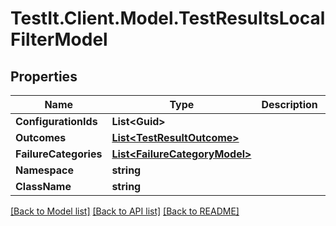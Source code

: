 # TestIt.Client.Model.TestResultsLocalFilterModel

## Properties

Name | Type | Description | Notes
------------ | ------------- | ------------- | -------------
**ConfigurationIds** | **List&lt;Guid&gt;** |  | [optional] 
**Outcomes** | [**List&lt;TestResultOutcome&gt;**](TestResultOutcome.md) |  | [optional] 
**FailureCategories** | [**List&lt;FailureCategoryModel&gt;**](FailureCategoryModel.md) |  | [optional] 
**Namespace** | **string** |  | [optional] 
**ClassName** | **string** |  | [optional] 

[[Back to Model list]](../README.md#documentation-for-models) [[Back to API list]](../README.md#documentation-for-api-endpoints) [[Back to README]](../README.md)

